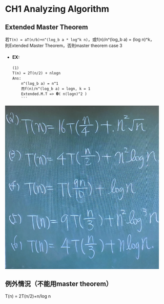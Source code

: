 # CH1 Analyzing Algorithm
## Extended Master Theorem
若`T(n) = aT(n/b)+n^(log_b a * log^k n)`，或f(n)/n^(log_b a) = (log n)^k，
則Extended Master Theorem，否則master theorem case 3
- #### EX:
	
	```txt
	(1)
	T(n) = 2T(n/2) + nlogn
	Ans:
		n^(log_b a) = n^1
		而f(n)/n^(log_b a) = logn, k = 1
		Extended.M.T => 𝝷( n(logn)^2 )
		```	

![500](img/截圖%202022-09-15%20下午8.50.01.jpg)
## 例外情況（不能用master theorem）

T(n) = 2T(n/2)+n/log n 